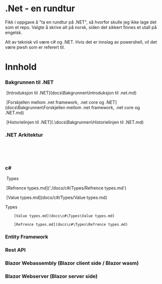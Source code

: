 # .Net - en rundtur

Fikk i oppgave å "ta en rundtur på .NET", så hvorfor skulle jeg ikke lage det som et repo.
Valgte å skrive alt på norsk, siden det sikkert finnes et utall på engelsk. 

Alt av teknisk vil være c# og .NET. 
Hvis det er innslag av powershell, vil det være pwsh som er referert til. 



# Innhold

### Bakgrunnen til .NET

​	[Introduksjon til .NET](docs\Bakgrunnen\Introduksjon til .net.md) 

​	[Forskjellen mellom .net framework, .net core og .NET](docs\Bakgrunnen\Forskjellen mellom .net framework, .net core og .NET.md) 

​	[Historielinjen til .NET](.\docs\Bakgrunnen\Historielinjen til .NET.md) 


### .NET Arkitektur

​	

​	

### c#

​	Types

​		 [Refrence types.md]('./docs/c#/Types/Refrence types.md') 

​		 [Value types.md](docs/c#/Types/Value types.md) 





Types



 		[Value types.md](docs\c#\Types\Value types.md) 

 		[Refrence types.md](docs\c#\Types\Refrence types.md) 

### Entity Framework





### Rest API





### Blazor Webassembly (Blazor client side / Blazor wasm)





### Blazor Webserver (Blazor server side)





















